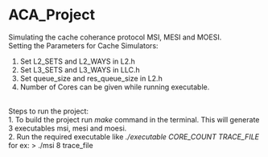 # ACA_Project
Simulating the cache coherance protocol MSI, MESI and MOESI. <br>
Setting the Parameters for Cache Simulators:
1. Set L2_SETS and L2_WAYS in L2.h
2. Set L3_SETS and L3_WAYS in LLC.h
3. Set queue_size and res_queue_size in L2.h
4. Number of Cores can be given while running executable.
<br>
Steps to run the project:<br>
1. To build the project run <I>make</I> command in the terminal. This will generate 3 executables msi, mesi and moesi.<br>
2. Run the required executable like <I>./executable CORE_COUNT TRACE_FILE </I><br>
    for ex: > ./msi 8 trace_file
